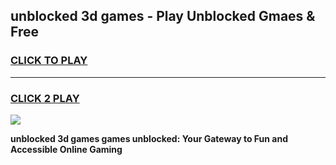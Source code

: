 
## unblocked 3d games - Play Unblocked Gmaes & Free
<h3>
<a href="https://news.freeplayer.one?title=unblocked_3d_games&ref=23F">CLICK TO PLAY</a></h3>
<hr>

<h3>
<a href="https://news.freeplayer.one?title=unblocked_3d_games&ref=23F">CLICK 2 PLAY</a>
  
</h3>

<a href="https://news.freeplayer.one?title=unblocked_3d_games&ref=23F/"><img src="https://clearcache.store/games.png"></a>


**unblocked 3d games games unblocked: Your Gateway to Fun and Accessible Online Gaming**
